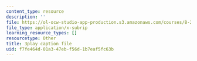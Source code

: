 ```yaml
---
content_type: resource
description: ''
file: https://ol-ocw-studio-app-production.s3.amazonaws.com/courses/8-286-the-early-universe-fall-2013/f7fe464d01a347ebf56d1b7eaf5fc63b_PsfyE1-s9Rs.srt
file_type: application/x-subrip
learning_resource_types: []
resourcetype: Other
title: 3play caption file
uid: f7fe464d-01a3-47eb-f56d-1b7eaf5fc63b
---
```

